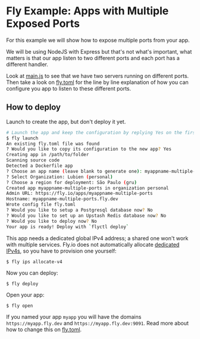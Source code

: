 # Fly Example: Apps with Multiple Exposed Ports

For this example we will show how to expose multiple ports from your app. 

We will be using NodeJS with Express but that's not what's important, what matters
is that our app listen to two different ports and each port has a different handler.

Look at [main.js](main.js) to see that we have two servers running on different ports.
Then take a look on [fly.toml](fly.toml) for the line by line explanation of
how you can configure you app to listen to these different ports.

## How to deploy

Launch to create the app, but don't deploy it yet.

```sh
# Launch the app and keep the configuration by replying Yes on the first question
$ fly launch
An existing fly.toml file was found
? Would you like to copy its configuration to the new app? Yes
Creating app in /path/to/folder
Scanning source code
Detected a Dockerfile app
? Choose an app name (leave blank to generate one): myappname-multiple-ports
? Select Organization: Lubien (personal)
? Choose a region for deployment: São Paulo (gru)
Created app myappname-multiple-ports in organization personal
Admin URL: https://fly.io/apps/myappname-multiple-ports
Hostname: myappname-multiple-ports.fly.dev
Wrote config file fly.toml
? Would you like to setup a Postgresql database now? No
? Would you like to set up an Upstash Redis database now? No
? Would you like to deploy now? No
Your app is ready! Deploy with `flyctl deploy`
```

This app needs a dedicated global IPv4 address; a shared one won't work with multiple services. Fly.io does not automatically allocate [dedicated IPv4s](https://fly.io/docs/about/pricing/#anycast-ip-addresses), so you have to provision one yourself:

```
$ fly ips allocate-v4
```

Now you can deploy:

```
$ fly deploy
```

Open your app:

```
$ fly open
```

If you named your app `myapp` you will have the domains `https://myapp.fly.dev`
and `https://myapp.fly.dev:9091`. Read more about how to change this on
[fly.toml](fly.toml).
